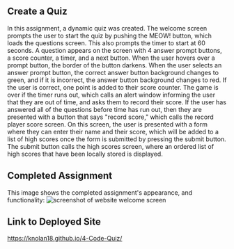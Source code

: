 ## Create a Quiz

In this assignment, a dynamic quiz was created. The welcome screen prompts the user to start the quiz by pushing the MEOW! button, which loads the questions screen. This also prompts the timer to start at 60 seconds. A question appears on the screen with 4 answer prompt buttons, a score counter, a timer, and a next button. When the user hovers over a prompt button, the border of the button darkens. When the user selects an answer prompt button, the correct answer button background changes to green, and if it is incorrect, the answer button background changes to red. If the user is correct, one point is added to their score counter. The game is over if the timer runs out, which calls an alert window informing the user that they are out of time, and asks them to record their score. If the user has answered all of the questions before time has run out, then they are presented with a button that says "record score," which calls the record player score screen. On this screen, the user is presented with a form where they can enter their name and their score, which will be added to a list of high scores once the form is submitted by pressing the submit button. The submit button calls the high scores screen, where an ordered list of high scores that have been locally stored is displayed.

## Completed Assignment

This image shows the completed assignment's appearance, and functionality:
![screenshot of website welcome screen](https://user-images.githubusercontent.com/95140164/148321742-3b8b033f-9dc7-4450-a1ce-21e80be4df1a.jpeg)

## Link to Deployed Site
https://knolan18.github.io/4-Code-Quiz/
